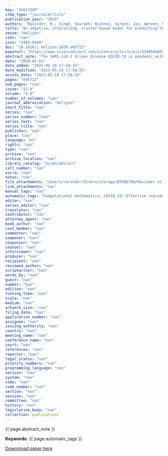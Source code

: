 ```yaml
---
key: "4XGYJZUP"
item_type: "journalArticle"
publication_year: "2020"
authors: "Ravinder, R.; Singh, Sourabh; Bishnoi, Suresh; Jan, Amreen; Sharma, Amit; Kodamana, Hariprasad; Krishnan, N. M. Anoop"
title: "An adaptive, interacting, cluster-based model for predicting the transmission dynamics of COVID-19"
venue: "Heliyon"
isbn: "nan"
issn: "2405-8440"
doi: "10.1016/j.heliyon.2020.e05722"
paperurl: "https://www.sciencedirect.com/science/article/pii/S2405844020325652"
abstract_note: "The SARS-CoV-2 driven disease COVID-19 is pandemic with increasing human and monetary costs. COVID-19 has put an unexpected and inordinate degree of pressure on healthcare systems of strong and fragile countries alike. To launch both containment and mitigation measures, each country requires estimates of COVID-19 incidence as such preparedness allows agencies to plan efficient resource allocation and to design control strategies. Here, we have developed a new adaptive, interacting, and cluster-based mathematical model to predict the granular trajectory of COVID-19. We have analyzed incidence data from three currently afflicted countries of Italy, the United States of America, and India. We show that our approach predicts state-wise COVID-19 spread for each country with reasonable accuracy. We show that Rt, as the effective reproduction number, exhibits significant spatial variations in these countries. However, by accounting for the spatial variation of Rt in an adaptive fashion, the predictive model provides estimates of the possible asymptomatic and undetected COVID-19 cases, both of which are key contributors in COVID-19 transmission. We have applied our methodology to make detailed predictions for COVID19 incidences at the district and state level in India. Finally, to make the models available to the public at large, we have developed a web-based dashboard, namely “Predictions and Assessment of Corona Infections and Transmission in India” (PRACRITI, see http://pracriti.iitd.ac.in), which provides the detailed Rt values and a three-week forecast of COVID cases."
date: "2020-01-01"
date_added: "2023-05-19 17:58:33"
date_modified: "2023-05-19 17:58:33"
access_date: "2023-05-19 17:58:33"
pages: "e05722"
num_pages: "nan"
issue: "12.0"
volume: "6.0"
number_of_volumes: "nan"
journal_abbreviation: "Heliyon"
short_title: "nan"
series: "nan"
series_number: "nan"
series_text: "nan"
series_title: "nan"
publisher: "nan"
place: "nan"
language: "en"
rights: "nan"
type: "nan"
archive: "nan"
archive_location: "nan"
library_catalog: "ScienceDirect"
call_number: "nan"
extra: "nan"
notes: "nan"
file_attachments: "/Users/ravinder/Zotero/storage/BTKBE76H/Ravinder et al. - 2020 - An adaptive, interacting, cluster-based model for .pdf"
link_attachments: "nan"
manual_tags: "nan"
automatic_tags: "Computational mathematics; COVID-19; Effective reproduction number; Epidemiology; Infectious disease; Mathematical modeling; Microbiology; Public health; RT; Transmission dynamics"
editor: "nan"
series_editor: "nan"
translator: "nan"
contributor: "nan"
attorney_agent: "nan"
book_author: "nan"
cast_member: "nan"
commenter: "nan"
composer: "nan"
cosponsor: "nan"
counsel: "nan"
interviewer: "nan"
producer: "nan"
recipient: "nan"
reviewed_author: "nan"
scriptwriter: "nan"
words_by: "nan"
guest: "nan"
number: "nan"
edition: "nan"
running_time: "nan"
scale: "nan"
medium: "nan"
artwork_size: "nan"
filing_date: "nan"
application_number: "nan"
assignee: "nan"
issuing_authority: "nan"
country: "nan"
meeting_name: "nan"
conference_name: "nan"
court: "nan"
references: "nan"
reporter: "nan"
legal_status: "nan"
priority_numbers: "nan"
programming_language: "nan"
version: "nan"
system: "nan"
code: "nan"
code_number: "nan"
section: "nan"
session: "nan"
committee: "nan"
history: "nan"
legislative_body: "nan"
collection: publications
---
```




<!--  -->

{{ page.abstract_note }}

__Keywords__: {{ page.automatic_tags }}

[Dowonload paper here](https://www.sciencedirect.com/science/article/pii/S2405844020325652)

